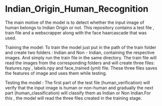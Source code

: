 # Indian_Origin_Human_Recognition

The main motive of the model is to detect whether the input image of human belongs to Indian Origin or not.
This repository contains a test file , train file and a webscrapper along with the face haarcascade that was used.

Training the model:
To train the model just put in the path of the train folder and create two folders : Indian and Non - Indian, containing the respective images. And simply run the train file in the same directory. The train file will read the images from the corresponding folders and will create three files: features.npy , labels.npy and face_trained (yml) file. These three files saves the features of image and uses them while testing.

Testing the model :
The first part of the test file (human_verification) will verify that the input image is human or non-human and gradually the next part (human_classification) will classify them as Indian or Non Indian.For this , the model will read the three files created in the training stage.
